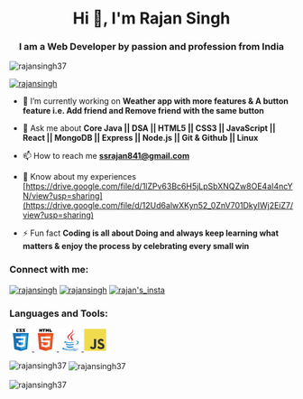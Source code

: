 
<h1 align="center">Hi 👋, I'm Rajan Singh</h1>
<h3 align="center">I am a Web Developer by passion and profession from India</h3>

<p align="left"> <img src="https://komarev.com/ghpvc/?username=rajansingh37&label=Profile%20views&color=0e75b6&style=flat" alt="rajansingh37" /> </p>

<p align="left"> <a href="https://twitter.com/rajansingh" target="blank"><img src="https://img.shields.io/twitter/follow/rajansingh?logo=twitter&style=for-the-badge" alt="rajansingh" /></a> </p>


- 🔭 I’m currently working on **Weather app with more features & A button feature i.e. Add friend and Remove friend with the same button**

- 💬 Ask me about **Core Java || DSA || HTML5 || CSS3 || JavaScript || React || MongoDB || Express || Node.js || Git & Github || Linux**

- 📫 How to reach me **ssrajan841@gmail.com**

- 📄 Know about my experiences [https://drive.google.com/file/d/1lZPv63Bc6H5jLpSbXNQZw8OE4aI4ncYN/view?usp=sharing](https://drive.google.com/file/d/12Ud6alwXKyn52_0ZnV701DkyIWj2EiZ7/view?usp=sharing)

- ⚡ Fun fact **Coding is all about Doing and always keep learning what matters & enjoy the process by celebrating every small win**

<h3 align="left">Connect with me:</h3>
<p align="left">
<a href="https://twitter.com/si21652239/status/1617942831590682624?t=0KUghqxyxGSc06WLNd8Znw&s=19 " target="blank"><img align="center" src="https://raw.githubusercontent.com/rahuldkjain/github-profile-readme-generator/master/src/images/icons/Social/twitter.svg" alt="rajansingh" height="30" width="40" /></a>
<a href="https://linkedin.com/in/7rajansingh" target="blank"><img align="center" src="https://raw.githubusercontent.com/rahuldkjain/github-profile-readme-generator/master/src/images/icons/Social/linked-in-alt.svg" alt="rajansingh" height="30" width="40" /></a>
<a href="https://www.instagram.com/rajan_singh841/" target="blank"><img align="center" src="https://raw.githubusercontent.com/rahuldkjain/github-profile-readme-generator/master/src/images/icons/Social/instagram.svg" alt="rajan's_insta" height="30" width="40" /></a>
</p>

<h3 align="left">Languages and Tools:</h3>
<p align="left"> <a href="https://www.w3schools.com/css/" target="_blank" rel="noreferrer"> <img src="https://raw.githubusercontent.com/devicons/devicon/master/icons/css3/css3-original-wordmark.svg" alt="css3" width="40" height="40"/> </a> <a href="https://www.w3.org/html/" target="_blank" rel="noreferrer"> <img src="https://raw.githubusercontent.com/devicons/devicon/master/icons/html5/html5-original-wordmark.svg" alt="html5" width="40" height="40"/> </a> <a href="https://www.java.com" target="_blank" rel="noreferrer"> <img src="https://raw.githubusercontent.com/devicons/devicon/master/icons/java/java-original.svg" alt="java" width="40" height="40"/> </a> <a href="https://developer.mozilla.org/en-US/docs/Web/JavaScript" target="_blank" rel="noreferrer"> <img src="https://raw.githubusercontent.com/devicons/devicon/master/icons/javascript/javascript-original.svg" alt="javascript" width="40" height="40"/> </a> </p>

<p><img align="left" src="https://github-readme-stats.vercel.app/api/top-langs?username=rajansingh37&show_icons=true&locale=en&layout=compact" alt="rajansingh37" /></p>

<p>&nbsp;<img align="center" src="https://github-readme-stats.vercel.app/api?username=rajansingh37&show_icons=true&locale=en" alt="rajansingh37" /></p>

<p><img align="center" src="https://github-readme-streak-stats.herokuapp.com/?user=rajansingh37&" alt="rajansingh37" /></p>
